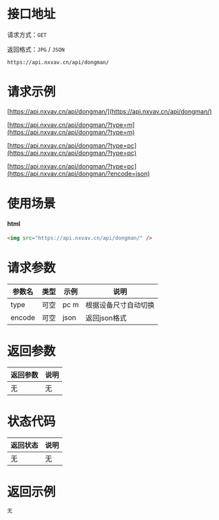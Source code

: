 # 接口地址

请求方式：`GET`

返回格式：`JPG` / `JSON`

```API
https://api.nxvav.cn/api/dongman/
```

# 请求示例

[https://api.nxvav.cn/api/dongman/](https://api.nxvav.cn/api/dongman/)

[https://api.nxvav.cn/api/dongman/?type=m](https://api.nxvav.cn/api/dongman/?type=m)

[https://api.nxvav.cn/api/dongman/?type=pc](https://api.nxvav.cn/api/dongman/?type=pc)

[https://api.nxvav.cn/api/dongman/?type=pc](https://api.nxvav.cn/api/dongman/?encode=json)

# 使用场景

<!-- tabs:start -->

#### **html**

```html
<img src="https://api.nxvav.cn/api/dongman/" />
```

<!-- tabs:end -->

# 请求参数

| 参数名 | 类型 | 示例 | 说明 |
| ------ | ---- | ---- | ---- |
| type | 可空 | pc m | 根据设备尺寸自动切换 |
| encode | 可空 | json | 返回json格式 |

# 返回参数

| 返回参数 | 说明 |
| ------- | ---- |
| 无 | 无 |

# 状态代码

| 返回状态 | 说明 |
| ------- | ---- |
| 无 | 无 |

# 返回示例

```html
无
```
